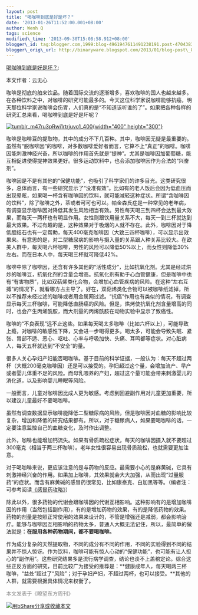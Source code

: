 ```yaml
--- 
layout: post 
title: "喝咖啡到底是好是坏？" 
date: '2013-01-26T11:52:00.001+08:00' 
author: Wenh Q
tags: science
modified\_time: '2013-09-30T15:08:58.912+08:00' 
blogger\_id: tag:blogger.com,1999:blog-4961947611491238191.post-4704383066287038019
blogger\_orig\_url: http://binaryware.blogspot.com/2013/01/blog-post\_8473.html
---
```

[喝咖啡到底是好是坏？](http://songshuhui.net/archives/77628):

本文作者：云无心

咖啡是彻底的舶来饮品。随着国际交流的逐渐增多，喜欢咖啡的国人也越来越多。在各种饮料之中，对咖啡的研究可能最多的。今天这位科学家说咖啡能够抗癌，明天那位科学家说咖啡会伤胃，人们真的是“不知道该听谁的了”。如果把各种各样的研究汇总来看，喝咖啡到底是好是坏呢？

[![](http://cdn.songshuhui.net/wp-content/uploads/2013/01/tumblr_m47ru3pRwi1rtrjuvo1_400.gif "tumblr_m47ru3pRwi1rtrjuvo1_400"){width="400"
height="300"}](http://cdn.songshuhui.net/wp-content/uploads/2013/01/tumblr_m47ru3pRwi1rtrjuvo1_400.gif)

咖啡是咖啡豆的提取物，其中的成分不下几百种。其中，咖啡因无疑是最重要的。虽然有“脱咖啡因”的咖啡，对多数咖啡爱好者而言，它算不上“真正”的咖啡。咖啡因能刺激神经兴奋，所以咖啡的作用首先就是“提神”。尤其是咖啡因加葡萄糖，能互相促进使得提神效果更好。很多运动饮料中，也会添加咖啡因作为合法的“兴奋剂”。

咖啡因是不是有其他的“保健功能”，也吸引了科学家们的许多目光。这类研究很多，总体而言，有一些研究显示了“没准有效”。比如有的老人饭后会因为低血压而出现晕眩，如果喝一杯含有咖啡因的饮料，就可能减轻这种症状。所谓“含咖啡因的饮料”，除了咖啡之外，茶或者可可也可以。帕金森氏症是一种常见的老年病，有调查显示咖啡因对降低其发生风险相当有效。男性每天喝三到四杯会达到最大效果，而每天一两杯也有明显作用。女性则跟饮用量关系不大，每天一到三杯就达到最大效果。不过有趣的是，这种效果对于吸烟的人就不存在。此外，咖啡因对于降低胆结石也有一定帮助，每天400毫克咖啡因（大致三四杯咖啡），可以显示出效果来。有意思的是，对二型糖尿病的影响与摄入量的关系跟人种关系比较大。在欧美人群中，每天喝六杯咖啡，男性的风险可以降低50%以上，而女性则降低30%左右。而在日本人中，每天喝三杯就可降低42%。

咖啡中除了咖啡因，还含有许多其他的“活性成分”，比如抗氧化剂。尤其是经过烘炒的咖啡豆，抗氧化剂的含量会增高。抗氧化剂有助于心血管健康，但是咖啡中也有“有害物质”，比如双萜烯类化合物，会增加心血管疾病的风险。在这种“左右互搏”的情况下，就看哪方占主导了。好在，双萜烯类化合物可以被咖啡纸滤掉，所以不推荐未经过滤的咖啡或者用金属网过滤。“抗癌”作用也有类似的情况，有调查显示每天三杯咖啡，可能降低直肠癌的风险。但是，烘烤使抗氧化剂含量增高的同时，也会产生丙烯酰胺，而大剂量的丙烯酰胺在动物实验中显示了致癌性。

咖啡的“不良表现”远不止这些。如果每天喝太多咖啡（比如六杯以上），可能导致上瘾，对咖啡的敏感性下降，又会进一步喝得更多。喝太多，可能会导致失眠、紧张、胃部不适、恶心、呕吐、心率与呼吸加快、头痛、耳鸣都等症状。对心脏病人，每天五杯就达到“不安全”的量。

很多人关心孕妇产妇能否喝咖啡。基于目前的科学证据，一般认为：每天不超过两杯（大概200毫克咖啡因）还是可以接受的。孕妇超过这个量，会增加流产、早产或者婴儿体重不足的风险。而母乳喂养的产妇，超过这个量可能会带来刺激婴儿的消化道，以及影响婴儿睡眠等风险。

一般而言，儿童对咖啡因比成人更为敏感。考虑到回避副作用对儿童更加重要，所以建议儿童最好不要喝咖啡。

虽然有调查数据显示咖啡能降低二型糖尿病的风险，但是咖啡因对血糖的影响比较复杂，增加和降低的研究结果都有。所以，对于糖尿病人，如果要喝咖啡的话，一定要注意监控自己的血糖变化，及时作出调整。

此外，咖啡也能增加钙流失。如果有骨质疏松症状，每天的咖啡因摄入就不要超过300毫克（相当于两三杯咖啡）。老年女性很容易出现骨质疏松，也就需要更加注意。

对于喝咖啡来说，更应该注意的是与药物的反应。最需要小心的是麻黄碱，它具有刺激神经兴奋的作用。如果加上咖啡，其效果就会大大加强，从而出现“过量服药”的症状。而含有麻黄碱的感冒药很常见，比如康泰克、白加黑等等。（编者注：可参考阅读[《感冒药攻略》](http://songshuhui.net/archives/23219)）

除此以外，很多药物的代谢会跟咖啡因的代谢互相影响。这种影响有的是增加咖啡因的作用（当然包括副作用），有的是增加药物的效果，有的是降低药物的效果。药物的剂量是按照正常使用的效果来设计的，不管是增强还是减弱，都会影响治疗。能够与咖啡因互相影响的药物太多，普通人大概无法记住，所以，最简单的做法就是：**在服用各种药物期间，都不要喝咖啡。**

作为成分复杂的天然提取物，不同的成分有不同的作用，不同的实验得到不同的结果并不惊人惊讶。作为饮料，咖啡可能有惊人心动的“保健功能”，也可能有让人担心的“副作用”。这些研究结果多是流行病学调查，结论也谈不上盖棺定论。综合这些正反方面的研究，目前比较广为接受的推荐是：**健康成年人，每天喝两三杯咖啡，“益处”超过了“风险”；对于孕妇产妇，不超过两杯，也可以接受。**其他的人群，就需要根据具体情况来权衡了。

<span style="color: #888888;">本文发表于《瞭望东方周刊》</span>

[![用bShare分享或收藏本文](http://static.bshare.cn/frame/images/button_custom1-zh.gif)](http://www.bshare.cn/share?url=http%3A%2F%2Fsongshuhui.net%2Farchives%2F77628&title=%E5%96%9D%E5%92%96%E5%95%A1%E5%88%B0%E5%BA%95%E6%98%AF%E5%A5%BD%E6%98%AF%E5%9D%8F%EF%BC%9F "用bShare分享或收藏本文")
